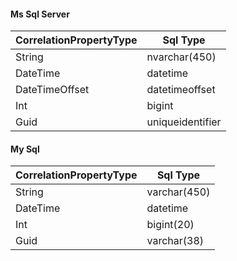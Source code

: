 

#### Ms Sql Server

| CorrelationPropertyType | Sql Type |
|--|--|
| String | nvarchar(450) |
| DateTime | datetime |
| DateTimeOffset | datetimeoffset |
| Int | bigint |
| Guid | uniqueidentifier |


#### My Sql

| CorrelationPropertyType | Sql Type |
|--|--|
| String | varchar(450) |
| DateTime | datetime |
| Int | bigint(20) |
| Guid | varchar(38) |
